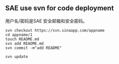 ## SAE use svn for code deployment

用户名/密码是SAE 安全邮箱和安全密码。

````
svn checkout https://svn.sinaapp.com/appname
cd appname/1
touch README.md
svn add README.md
svn commit -m"add README"
````

````
svn update
````



